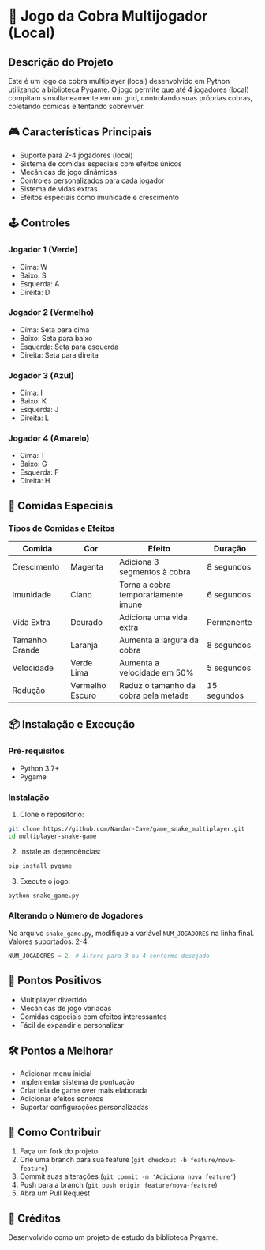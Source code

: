 # 🐍 Jogo da Cobra Multijogador (Local)

## Descrição do Projeto

Este é um jogo da cobra multiplayer (local) desenvolvido em Python utilizando a biblioteca Pygame. O jogo permite que até 4 jogadores (local) compitam simultaneamente em um grid, controlando suas próprias cobras, coletando comidas e tentando sobreviver.

## 🎮 Características Principais

- Suporte para 2-4 jogadores (local)
- Sistema de comidas especiais com efeitos únicos
- Mecânicas de jogo dinâmicas
- Controles personalizados para cada jogador
- Sistema de vidas extras
- Efeitos especiais como imunidade e crescimento

## 🕹️ Controles

### Jogador 1 (Verde)
- Cima: W
- Baixo: S
- Esquerda: A
- Direita: D

### Jogador 2 (Vermelho)
- Cima: Seta para cima
- Baixo: Seta para baixo
- Esquerda: Seta para esquerda
- Direita: Seta para direita

### Jogador 3 (Azul)
- Cima: I
- Baixo: K
- Esquerda: J
- Direita: L

### Jogador 4 (Amarelo)
- Cima: T
- Baixo: G
- Esquerda: F
- Direita: H

## 🍎 Comidas Especiais

### Tipos de Comidas e Efeitos

| Comida | Cor | Efeito | Duração |
|--------|-----|--------|---------|
| Crescimento | Magenta | Adiciona 3 segmentos à cobra | 8 segundos |
| Imunidade | Ciano | Torna a cobra temporariamente imune | 6 segundos |
| Vida Extra | Dourado | Adiciona uma vida extra | Permanente |
| Tamanho Grande | Laranja | Aumenta a largura da cobra | 8 segundos |
| Velocidade | Verde Lima | Aumenta a velocidade em 50% | 5 segundos |
| Redução | Vermelho Escuro | Reduz o tamanho da cobra pela metade | 15 segundos |

## 📦 Instalação e Execução

### Pré-requisitos
- Python 3.7+
- Pygame

### Instalação
1. Clone o repositório:
```bash
git clone https://github.com/Nardar-Cave/game_snake_multiplayer.git
cd multiplayer-snake-game
```

2. Instale as dependências:
```bash
pip install pygame
```

3. Execute o jogo:
```bash
python snake_game.py
```

### Alterando o Número de Jogadores
No arquivo `snake_game.py`, modifique a variável `NUM_JOGADORES` na linha final. Valores suportados: 2-4.

```python
NUM_JOGADORES = 2  # Altere para 3 ou 4 conforme desejado
```

## 🚀 Pontos Positivos
- Multiplayer divertido
- Mecânicas de jogo variadas
- Comidas especiais com efeitos interessantes
- Fácil de expandir e personalizar

## 🛠️ Pontos a Melhorar
- Adicionar menu inicial
- Implementar sistema de pontuação
- Criar tela de game over mais elaborada
- Adicionar efeitos sonoros
- Suportar configurações personalizadas

## 🤝 Como Contribuir
1. Faça um fork do projeto
2. Crie uma branch para sua feature (`git checkout -b feature/nova-feature`)
3. Commit suas alterações (`git commit -m 'Adiciona nova feature'`)
4. Push para a branch (`git push origin feature/nova-feature`)
5. Abra um Pull Request

## 🎨 Créditos
Desenvolvido como um projeto de estudo da biblioteca Pygame.
